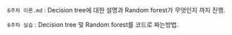 `6주차 이론.md` : Decision tree에 대한 설명과 Random forest가 무엇인지 까지 진행.

`6주차 실습` : Decision tree 및 Random forest를 코드로 짜는방법.
